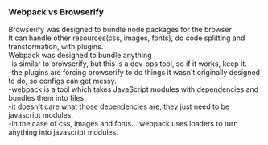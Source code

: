 <section>
    <h3>Webpack vs Browserify</h3>
    <div class="fragment">Browserify was designed to bundle node packages for the browser</div>
    <div class="fragment">It can handle other resources(css, images, fonts), do code splitting and transformation, with plugins.</div>
    <div class="fragment">Webpack was designed to bundle anything</div>
    <aside class="notes">
        -is similar to browserify, but this is a dev-ops tool, so if it works, keep it.</br>
        -the plugins are forcing browserify to do things it wasn't originally designed to do, so configs can get messy.</br>
        -webpack is a tool which takes JavaScript modules with dependencies and bundles them into files</br>
        -it doesn't care what those dependencies are, they just need to be javascript modules.</br>
        -in the case of css, images and fonts... webpack uses loaders to turn anything into javascript modules.</br>
    </aside>
</section>



